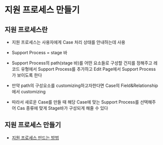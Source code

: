 # 지원 프로세스 만들기

## 지원 프로세스란

 - 지원 프로세스는 사용자에게 Case 처리 상태를 안내하는데 사용

 - Support Process = stage 바

 - Support Process의 path(stage 바)를 어떤 요소들로 구성할 건지를 정해주고 레코드 유형에서 Support Process를 추가하고 Edit Page에서 Support Process가 보이도록 한다

 - 만약 path의 구성요소를 customizing하고자한다면 Case의 Field&Relationship에서 customizing

 - 따라서 새로운 Case를 만들 때 해당 Case에 맞는 Support Process를 선택해주어 Cas 종류에 맞게 Stage바가 구성되게 해줄 수 있다

## 지원 프로세스 만들기

 - [지원 프로세스 만드는 방법](https://trailhead.salesforce.com/ko/content/learn/projects/create-a-process-for-managing-support-cases/create-support-processes?trailmix_creator_id=strailhead&trailmix_slug=prepare-for-your-salesforce-administrator-credential)
